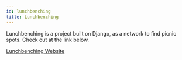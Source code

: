 ```yaml
---
id: lunchbenching
title: Lunchbenching
---
```

Lunchbenching is a project built on Django, as a network to find picnic spots. Check out at the link below.

[Lunchbenching Website](https://lunchbenching.forgenst.com)